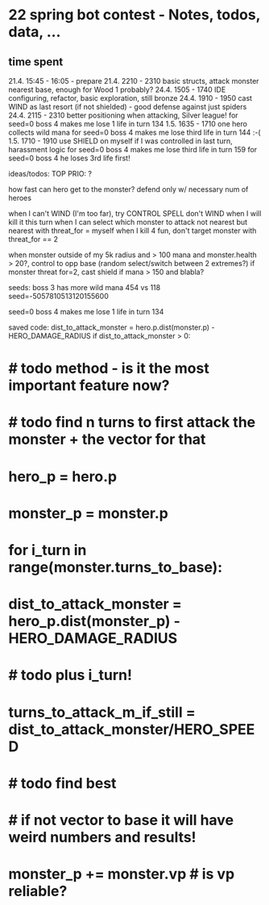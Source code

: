 # 22 spring bot contest - Notes, todos, data, ...

## time spent
21.4. 15:45 - 16:05 - prepare
21.4. 2210 - 2310 basic structs, attack monster nearest base, enough for Wood 1 probably?
24.4. 1505 - 1740 IDE configuring, refactor, basic exploration, still bronze
24.4. 1910 - 1950 cast WIND as last resort (if not shielded) - good defense against just spiders
24.4. 2115 - 2310 better positioning when attacking, Silver league!
for seed=0 boss 4 makes me lose 1 life in turn 134
1.5. 1635 - 1710  one hero collects wild mana
for seed=0 boss 4 makes me lose third life in turn 144 :-(
1.5. 1710 - 1910 use SHIELD on myself if I was controlled in last turn, harassment logic
for seed=0 boss 4 makes me lose third life in turn 159
for seed=0 boss 4 he loses 3rd life first!

ideas/todos:
TOP PRIO: ?

how fast can hero get to the monster?
defend only w/ necessary num of heroes

when I can't WIND (I'm too far), try CONTROL SPELL
don't WIND when I will kill it this turn
when I can select which monster to attack not nearest but nearest with threat_for = myself
when I kill 4 fun, don't target monster with threat_for == 2

when monster outside of my 5k radius and > 100 mana and monster.health > 20?, control to opp base (random select/switch between 2 extremes?)
if monster threat for=2, cast shield if mana > 150 and blabla?


seeds:
boss 3 has more wild mana 454 vs 118
seed=-5057810513120155600

seed=0
boss 4 makes me lose 1 life in turn 134


saved code:
dist_to_attack_monster = hero.p.dist(monster.p) - HERO_DAMAGE_RADIUS
if dist_to_attack_monster > 0:
# # todo method - is it the most important feature now?
# # todo find n turns to first attack the monster + the vector for that
# hero_p = hero.p
# monster_p = monster.p
# for i_turn in range(monster.turns_to_base):
#     dist_to_attack_monster = hero_p.dist(monster_p) - HERO_DAMAGE_RADIUS
#     # todo plus i_turn!
#     turns_to_attack_m_if_still = dist_to_attack_monster/HERO_SPEED
#     # todo find best
#     # if not vector to base it will have weird numbers and results!
#     monster_p += monster.vp  # is vp reliable?
